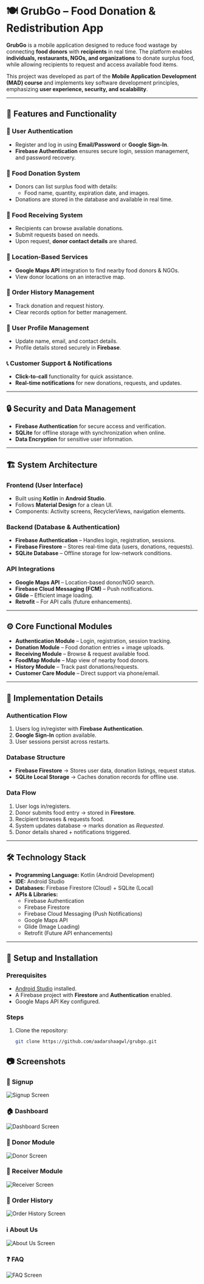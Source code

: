 # 🍽️ GrubGo – Food Donation & Redistribution App

**GrubGo** is a mobile application designed to reduce food wastage by connecting **food donors** with **recipients** in real time. The platform enables **individuals, restaurants, NGOs, and organizations** to donate surplus food, while allowing recipients to request and access available food items.  

This project was developed as part of the **Mobile Application Development (MAD) course** and implements key software development principles, emphasizing **user experience, security, and scalability**.

---

## 🚀 Features and Functionality

### 🔐 User Authentication
- Register and log in using **Email/Password** or **Google Sign-In**.
- **Firebase Authentication** ensures secure login, session management, and password recovery.

### 🍴 Food Donation System
- Donors can list surplus food with details:
  - Food name, quantity, expiration date, and images.
- Donations are stored in the database and available in real time.

### 🥗 Food Receiving System
- Recipients can browse available donations.
- Submit requests based on needs.
- Upon request, **donor contact details** are shared.

### 📍 Location-Based Services
- **Google Maps API** integration to find nearby food donors & NGOs.
- View donor locations on an interactive map.

### 📜 Order History Management
- Track donation and request history.
- Clear records option for better management.

### 👤 User Profile Management
- Update name, email, and contact details.
- Profile details stored securely in **Firebase**.

### 📞 Customer Support & Notifications
- **Click-to-call** functionality for quick assistance.
- **Real-time notifications** for new donations, requests, and updates.

---

## 🔒 Security and Data Management
- **Firebase Authentication** for secure access and verification.  
- **SQLite** for offline storage with synchronization when online.  
- **Data Encryption** for sensitive user information.  

---

## 🏗️ System Architecture

### Frontend (User Interface)
- Built using **Kotlin** in **Android Studio**.
- Follows **Material Design** for a clean UI.
- Components: Activity screens, RecyclerViews, navigation elements.

### Backend (Database & Authentication)
- **Firebase Authentication** – Handles login, registration, sessions.
- **Firebase Firestore** – Stores real-time data (users, donations, requests).
- **SQLite Database** – Offline storage for low-network conditions.

### API Integrations
- **Google Maps API** – Location-based donor/NGO search.
- **Firebase Cloud Messaging (FCM)** – Push notifications.
- **Glide** – Efficient image loading.
- **Retrofit** – For API calls (future enhancements).

---

## ⚙️ Core Functional Modules
- **Authentication Module** – Login, registration, session tracking.
- **Donation Module** – Food donation entries + image uploads.
- **Receiving Module** – Browse & request available food.
- **FoodMap Module** – Map view of nearby food donors.
- **History Module** – Track past donations/requests.
- **Customer Care Module** – Direct support via phone/email.

---

## 🔄 Implementation Details

### Authentication Flow
1. Users log in/register with **Firebase Authentication**.  
2. **Google Sign-In** option available.  
3. User sessions persist across restarts.  

### Database Structure
- **Firebase Firestore** → Stores user data, donation listings, request status.  
- **SQLite Local Storage** → Caches donation records for offline use.  

### Data Flow
1. User logs in/registers.  
2. Donor submits food entry → stored in **Firestore**.  
3. Recipient browses & requests food.  
4. System updates database → marks donation as *Requested*.  
5. Donor details shared + notifications triggered.  

---

## 🛠️ Technology Stack

- **Programming Language:** Kotlin (Android Development)  
- **IDE:** Android Studio  
- **Databases:** Firebase Firestore (Cloud) + SQLite (Local)  
- **APIs & Libraries:**
  - Firebase Authentication
  - Firebase Firestore
  - Firebase Cloud Messaging (Push Notifications)
  - Google Maps API
  - Glide (Image Loading)
  - Retrofit (Future API enhancements)

---

## 📲 Setup and Installation

### Prerequisites
- [Android Studio](https://developer.android.com/studio) installed.  
- A Firebase project with **Firestore** and **Authentication** enabled.  
- Google Maps API Key configured.  

### Steps
1. Clone the repository:
   ```bash
   git clone https://github.com/aadarshaagwl/grubgo.git


## 📷 Screenshots

### 📝 Signup
![Signup Screen](signup.jpeg)

### 🏠 Dashboard
![Dashboard Screen](dashboard.jpeg)

### 🍴 Donor Module
![Donor Screen](donor.jpeg)

### 🥗 Receiver Module
![Receiver Screen](receiver.jpeg)

### 📜 Order History
![Order History Screen](orderhistory.jpeg)

### ℹ️ About Us
![About Us Screen](aboutus.jpeg)

### ❓ FAQ
![FAQ Screen](faq.jpeg)


